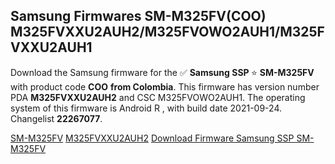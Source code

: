 <h2>Samsung Firmwares SM-M325FV(COO) M325FVXXU2AUH2/M325FVOWO2AUH1/M325FVXXU2AUH1</h2>
Download the Samsung firmware for the ✅ <strong>Samsung SSP </strong> ⭐ <strong>SM-M325FV</strong> with product code <strong>COO</strong> <strong> from Colombia</strong>. This firmware has version number PDA <strong>M325FVXXU2AUH2</strong> and CSC M325FVOWO2AUH1. The operating system of this firmware is Android R , with build date 2021-09-24. Changelist <strong>22267077</strong>.


[SM-M325FV](https://samfirm.shop/samsung/model/SM-M325FV)
[M325FVXXU2AUH2](https://samfirm.shop/samsung/pda/M325FVXXU2AUH2)
[Download Firmware Samsung SSP SM-M325FV](https://samfirm.shop/samsung/firmware/459932)
